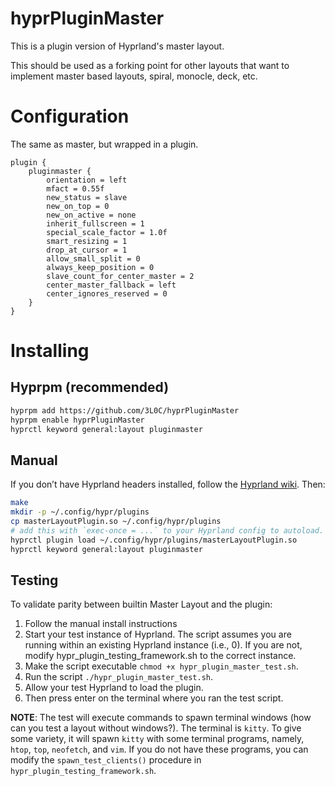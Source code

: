 # hyprPluginMaster

This is a plugin version of Hyprland's master layout.

This should be used as a forking point for other layouts
that want to implement master based layouts, spiral,
monocle, deck, etc.

# Configuration

The same as master, but wrapped in a plugin.

```
plugin {
    pluginmaster {
        orientation = left
        mfact = 0.55f
        new_status = slave
        new_on_top = 0
        new_on_active = none
        inherit_fullscreen = 1
        special_scale_factor = 1.0f
        smart_resizing = 1
        drop_at_cursor = 1
        allow_small_split = 0
        always_keep_position = 0
        slave_count_for_center_master = 2
        center_master_fallback = left
        center_ignores_reserved = 0
    }
}
```

# Installing

## Hyprpm (recommended)

```sh
hyprpm add https://github.com/3L0C/hyprPluginMaster
hyprpm enable hyprPluginMaster 
hyprctl keyword general:layout pluginmaster
```

## Manual

If you don’t have Hyprland headers installed, follow the
[Hyprland
wiki](https://wiki.hypr.land/Plugins/Using-Plugins/#manual).
Then: 

```sh
make 
mkdir -p ~/.config/hypr/plugins
cp masterLayoutPlugin.so ~/.config/hypr/plugins
# add this with `exec-once = ...` to your Hyprland config to autoload.
hyprctl plugin load ~/.config/hypr/plugins/masterLayoutPlugin.so 
hyprctl keyword general:layout pluginmaster
```

## Testing

To validate parity between builtin Master Layout and the
plugin:

1. Follow the manual install instructions
2. Start your test instance of Hyprland. The script assumes
you are running within an existing Hyprland instance (i.e.,
0). If you are not, modify hypr_plugin_testing_framework.sh
to the correct instance. 
3. Make the script executable `chmod +x
   hypr_plugin_master_test.sh`.
4. Run the script `./hypr_plugin_master_test.sh`.
5. Allow your test Hyprland to load the plugin.
6. Then press enter on the terminal where you ran the test script.

**NOTE**: The test will execute commands to spawn terminal
windows (how can you test a layout without windows?). The
terminal is `kitty`. To give some variety, it will spawn
`kitty` with some terminal programs, namely, `htop`, `top`,
`neofetch`, and `vim`. If you do not have these programs,
you can modify the `spawn_test_clients()` procedure in
`hypr_plugin_testing_framework.sh`. 
